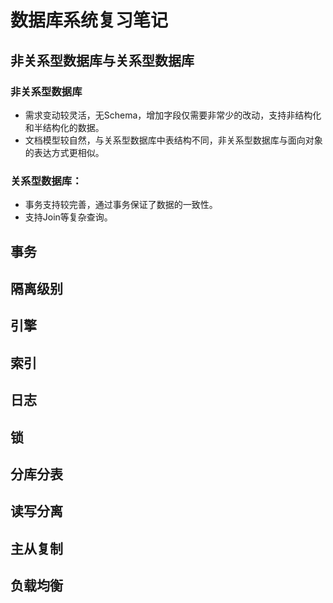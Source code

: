 # 数据库系统复习笔记

## 非关系型数据库与关系型数据库

### 非关系型数据库
- 需求变动较灵活，无Schema，增加字段仅需要非常少的改动，支持非结构化和半结构化的数据。
- 文档模型较自然，与关系型数据库中表结构不同，非关系型数据库与面向对象的表达方式更相似。

### 关系型数据库：
- 事务支持较完善，通过事务保证了数据的一致性。
- 支持Join等复杂查询。

## 事务

## 隔离级别

## 引擎

## 索引

## 日志

## 锁

## 分库分表

## 读写分离

## 主从复制

## 负载均衡
